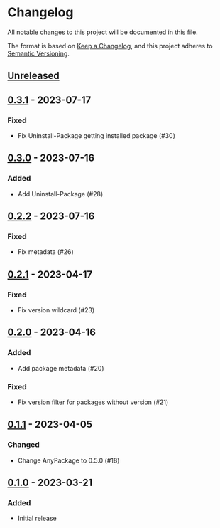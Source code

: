# Changelog

All notable changes to this project will be documented in this file.

The format is based on [Keep a Changelog](https://keepachangelog.com/en/1.0.0/),
and this project adheres to [Semantic Versioning](https://semver.org/spec/v2.0.0.html).

## [Unreleased]

## [0.3.1] - 2023-07-17

### Fixed

- Fix Uninstall-Package getting installed package (#30)

## [0.3.0] - 2023-07-16

### Added

- Add Uninstall-Package (#28)

## [0.2.2] - 2023-07-16

### Fixed

- Fix metadata (#26)

## [0.2.1] - 2023-04-17

### Fixed

- Fix version wildcard (#23)

## [0.2.0] - 2023-04-16

### Added

- Add package metadata (#20)

### Fixed

- Fix version filter for packages without version (#21)

## [0.1.1] - 2023-04-05

### Changed

- Change AnyPackage to 0.5.0 (#18)

## [0.1.0] - 2023-03-21

### Added

- Initial release

[Unreleased]: https://github.com/anypackage/programs/compare/v0.3.1...HEAD
[0.3.1]: https://github.com/anypackage/programs/releases/tag/v0.3.1
[0.3.0]: https://github.com/anypackage/programs/releases/tag/v0.3.0
[0.2.2]: https://github.com/anypackage/programs/releases/tag/v0.2.2
[0.2.1]: https://github.com/anypackage/programs/releases/tag/v0.2.1
[0.2.0]: https://github.com/anypackage/programs/releases/tag/v0.2.0
[0.1.1]: https://github.com/anypackage/programs/releases/tag/v0.1.1
[0.1.0]: https://github.com/anypackage/programs/releases/tag/v0.1.0
